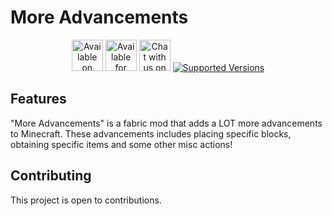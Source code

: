 # More Advancements

<div align="center">

<a href="https://modrinth.com/mod/moreadvancements"><img alt="Available on Modrinth" height="50" src="https://cdn.jsdelivr.net/npm/@intergrav/devins-badges@3/assets/cozy/available/modrinth_vector.svg"></a>
<img alt="Available for Fabric" height="50" src="https://cdn.jsdelivr.net/npm/@intergrav/devins-badges@3/assets/cozy/supported/fabric_vector.svg">
<a href="https://discord.gg/R7qDd92tn"><img alt="Chat with us on Discord" height="50" src="https://cdn.jsdelivr.net/npm/@intergrav/devins-badges@3/assets/cozy/social/discord-plural_vector.svg"></a>
<a href="https://www.curseforge.com/minecraft/mc-mods/create/files"><img src="https://img.shields.io/badge/Available%20for-MC%201.20.1-c70039" alt="Supported Versions"></a>

</div>

## Features
"More Advancements" is a fabric mod that adds a LOT more advancements to Minecraft. These advancements includes placing specific blocks, obtaining specific items and some other misc actions!

## Contributing

This project is open to contributions.